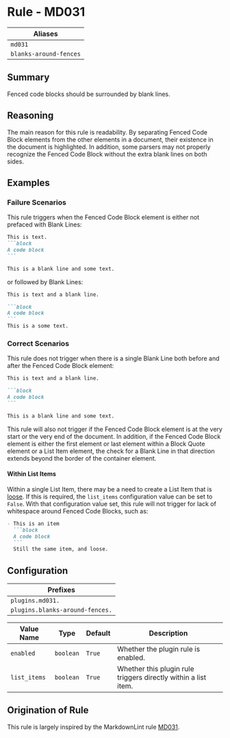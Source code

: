 # Rule - MD031

| Aliases |
| --- |
| `md031` |
| `blanks-around-fences` |

## Summary

Fenced code blocks should be surrounded by blank lines.

## Reasoning

The main reason for this rule is readability.  By separating
Fenced Code Block elements from the other elements in a document, their
existence in the document is highlighted.  In addition, some parsers
may not properly recognize the Fenced Code Block without the extra
blank lines on both sides.

## Examples

### Failure Scenarios

This rule triggers when the Fenced Code Block element is either not
prefaced with Blank Lines:

````Markdown
This is text.
```block
A code block
```

This is a blank line and some text.
````

or followed by Blank Lines:

````Markdown
This is text and a blank line.

```block
A code block
```
This is a some text.
````

### Correct Scenarios

This rule does not trigger when there is a single
Blank Line both before and after the Fenced Code Block
element:

````Markdown
This is text and a blank line.

```block
A code block
```

This is a blank line and some text.
````

This rule will also not trigger if the Fenced Code Block element
is at the very start or the very end of the document.  In addition,
if the Fenced Code Block element is either the first element or
last element within a Block Quote element or a List Item element,
the check for a Blank Line in that direction extends beyond the
border of the container element.

#### Within List Items

Within a single List Item, there may be a need to create a List Item
that is [loose](https://github.github.com/gfm/#loose).  If this is
required, the `list_items` configuration value can be set to `False`.
With that configuration value set, this rule will not trigger for
lack of whitespace around Fenced Code Blocks, such as:

````Markdown
- This is an item
  ```block
  A code block
  ```
  Still the same item, and loose.
````

## Configuration

| Prefixes |
| --- |
| `plugins.md031.` |
| `plugins.blanks-around-fences.` |

| Value Name | Type | Default | Description |
| -- | -- | -- | -- |
| `enabled` | `boolean` | `True` | Whether the plugin rule is enabled. |
| `list_items` | `boolean` | `True` | Whether this plugin rule triggers directly within a list item. |

## Origination of Rule

This rule is largely inspired by the MarkdownLint rule
[MD031](https://github.com/DavidAnson/markdownlint/blob/main/doc/Rules.md#md031---fenced-code-blocks-should-be-surrounded-by-blank-lines).
